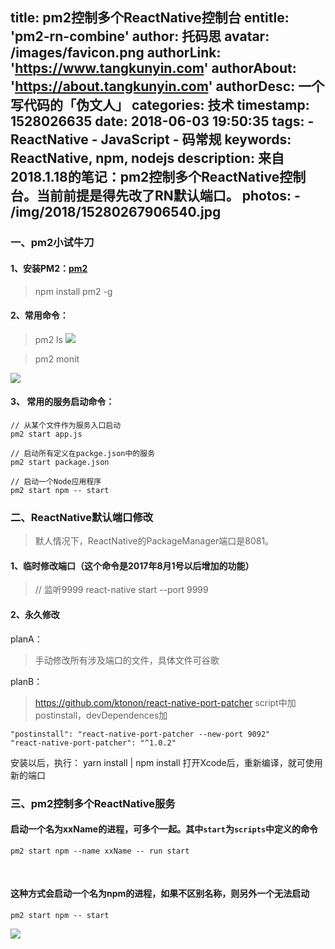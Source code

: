 title: pm2控制多个ReactNative控制台
entitle: 'pm2-rn-combine'
author: 托码思
avatar: /images/favicon.png
authorLink: 'https://www.tangkunyin.com'
authorAbout: 'https://about.tangkunyin.com'
authorDesc: 一个写代码的「伪文人」
categories: 技术
timestamp: 1528026635
date: 2018-06-03 19:50:35
tags:
    - ReactNative
    - JavaScript
    - 码常规
keywords: ReactNative, npm, nodejs
description: 来自2018.1.18的笔记：pm2控制多个ReactNative控制台。当前前提是得先改了RN默认端口。
photos:
    - /img/2018/15280267906540.jpg
---

### 一、pm2小试牛刀

#### 1、安装PM2：[pm2](https://github.com/Unitech/pm2)
> npm install pm2 -g

#### 2、常用命令：
> pm2 ls
![](/img/2018/15280267906540.jpg)

> pm2 monit

![](/img/2018/15280268329791.jpg)

#### 3、 常用的服务启动命令：
```
// 从某个文件作为服务入口启动
pm2 start app.js
​
// 启动所有定义在packge.json中的服务
pm2 start package.json
​
// 启动一个Node应用程序
pm2 start npm -- start
```

### 二、ReactNative默认端口修改

> 默人情况下，ReactNative的PackageManager端口是8081。

#### 1、临时修改端口（这个命令是2017年8月1号以后增加的功能）
> // 监听9999
> react-native start --port 9999

#### 2、永久修改

planA：
> 手动修改所有涉及端口的文件，具体文件可谷歌

planB：

> https://github.com/ktonon/react-native-port-patcher
> script中加postinstall，devDependences加

```
"postinstall": "react-native-port-patcher --new-port 9092"
"react-native-port-patcher": "^1.0.2"
```

安装以后，执行： yarn install | npm install 
打开Xcode后，重新编译，就可使用新的端口

### 三、pm2控制多个ReactNative服务

#### 启动一个名为xxName的进程，可多个一起。其中`start`为`scripts`中定义的命令

```
pm2 start npm --name xxName -- run start
```
​
#### 这种方式会启动一个名为npm的进程，如果不区别名称，则另外一个无法启动

```
pm2 start npm -- start
```


![](/img/2018/15280271298874.jpg)


